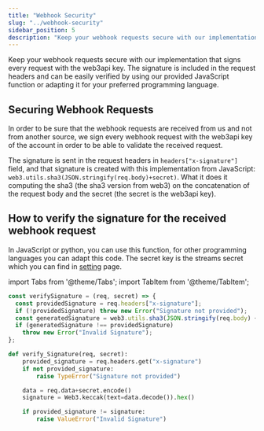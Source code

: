 ```yaml
---
title: "Webhook Security"
slug: "../webhook-security"
sidebar_position: 5
description: "Keep your webhook requests secure with our implementation that signs every request with the web3api key. The signature is included in the request headers and can be easily verified by using our provided JavaScript function or adapting it for your preferred programming language."
---
```


Keep your webhook requests secure with our implementation that signs every request with the web3api key. The signature is included in the request headers and can be easily verified by using our provided JavaScript function or adapting it for your preferred programming language.

## Securing Webhook Requests

In order to be sure that the webhook requests are received from us and not from another source, we sign every webhook request with the web3api key of the account in order to be able to validate the received request.

The signature is sent in the request headers in `headers["x-signature"]` field, and that signature is created with this implementation from JavaScript: `web3.utils.sha3(JSON.stringify(req.body)+secret)`. What it does it computing the sha3 (the sha3 version from web3) on the concatenation of the request body and the secret (the secret is the web3api key).

## How to verify the signature for the received webhook request

In JavaScript or python, you can use this function, for other programming languages you can adapt this code. The secret key is the streams secret which you can find in [setting](https://admin.moralis.com/settings) page.

import Tabs from '@theme/Tabs';
import TabItem from '@theme/TabItem';

<Tabs groupId="programming-language">
  <TabItem value="javascript" label="index.js (JavaScript)" default>

```javascript
const verifySignature = (req, secret) => {
  const providedSignature = req.headers["x-signature"];
  if (!providedSignature) throw new Error("Signature not provided");
  const generatedSignature = web3.utils.sha3(JSON.stringify(req.body) + secret);
  if (generatedSignature !== providedSignature)
    throw new Error("Invalid Signature");
};
```

</TabItem>
<TabItem value="python" label="index.py (Python)">

```python Python
def verify_Signature(req, secret):
    provided_signature = req.headers.get("x-signature")
    if not provided_signature:
        raise TypeError("Signature not provided")

    data = req.data+secret.encode()
    signature = Web3.keccak(text=data.decode()).hex()

    if provided_signature != signature:
        raise ValueError("Invalid Signature")
```

</TabItem>
</Tabs>
